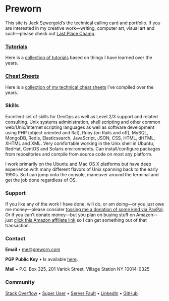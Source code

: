 # Preworn

This site is Jack Szwergold’s the technical calling card and portfolio. If you are interested in my creative work—writing, computer art, visual art and such—please check out [Last Place Champ][1].

### [Tutorials][2]

Here is a [collection of tutorials][2] based on things I have learned over the years.

### [Cheat Sheets][3]

Here is a [collection of my technical cheat sheets][3] I’ve compiled over the years.

### Skills

Excellent set of skills for DevOps as well as Level 2/3 support and related consulting. Unix systems administration, shell scripting and other common web/Unix/Internet scripting languages as well as software development using PHP (object oriented and flat), Ruby (on Rails and off), MySQL, MongoDB, Redis, Elasticsearch, JavaScript, JSON, CSS, HTML, dHTML, XHTML and XML. Very comfortable working in the Unix shell in Ubuntu, RedHat, CentOS and Solaris environments. Can install/configure packages from repositories and compile from source code on most any platform.

I work primarily on the Ubuntu and Mac OS X platforms but have deep experience with many different flavors of Unix spanning back to the early 1990s. So I can jump onto the console, maneuver around the terminal and get the job done regardless of OS.

### Support

If you like any of the work I have done, will do, or am doing—or you just owe me money—please consider [tossing me a donation of some kind via PayPal][4]. Or if you can’t donate money—but you plan on buying stuff on Amazon—just [click this Amazon affiliate link][5] so I can get something out of that transaction.

### Contact

**Email** • [me@preworn.com](mailto:me@preworn.com?Subject=Preworn%20Website%20Query)

**PGP Public Key** • Is available [here][6].

**Mail** • P.O. Box 325, 201 Varick Street, Village Station NY 10014-0325

### Community
[Stack Overflow][7] • [Super User][8] • [Server Fault][9] • [LinkedIn][10] • [GitHub][11]

  [1]: http://www.lastplacechamp.com/ "last Place Champ"
  [2]: tutorials/ "Tutorials"
  [3]: cheat_sheets/ "Cheat Sheets"
  [4]: https://www.paypal.me/JackSzwergold "Support me with a PayPal donation."
  [5]: http://www.amazon.com/?tag=preworn-20 "Support me when you buy things on Amazon with this link."
  [6]: pgp_public_key-preworn.asc.txt
  [7]: http://stackoverflow.com/users/117259/jakegould "Stack Overflow"
  [8]: http://superuser.com/users/167207/jakegould "Super User"
  [9]: http://serverfault.com/users/100013/jakegould "Server Fault"
  [10]: http://www.linkedin.com/in/jackszwergold "Linked In"
  [11]: https://github.com/JackSzwergold
